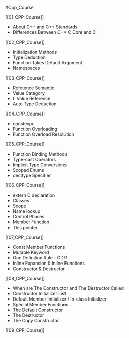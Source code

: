 #Cpp_Course 

[[01_CPP_Course]]
- About C++ and C++ Standards
- Differences Between C++ C Core and C

[[02_CPP_Course]]
- Initialization Methods
- Type Deduction
- Function Takes Default Argument
- Namespaces

[[03_CPP_Course]]
- Refetence Semantic
- Value Category
- L Value Reference
- Auto Type Deduction

[[04_CPP_Course]]
- constexpr
- Function Overloading
- Function Overload Resolution

[[05_CPP_Course]]
- Function Binding Methods
- Type-cast Operators
- Implicit Type Conversions
- Scoped Enums
- decltype Specifier

[[06_CPP_Course]]
- extern C declaration
- Classes
- Scope
- Name lookup
- Control Phases
- Member Function
- This pointer

[[07_CPP_Course]]
- Const Member Functions
- Mutable Keyword
- One Definition Rule - ODR
- Inline Expansion & Inline Functions
- Constructor & Destructor

[[08_CPP_Course]]
- When are The Constructor and The Destructor Called
- Constructor Initializer List
- Default Member Initializer / In-class Initializer
- Special Member Functions
- The Default Constructor
- The Destructor
- The Copy Constructor

[[09_CPP_Course]]

